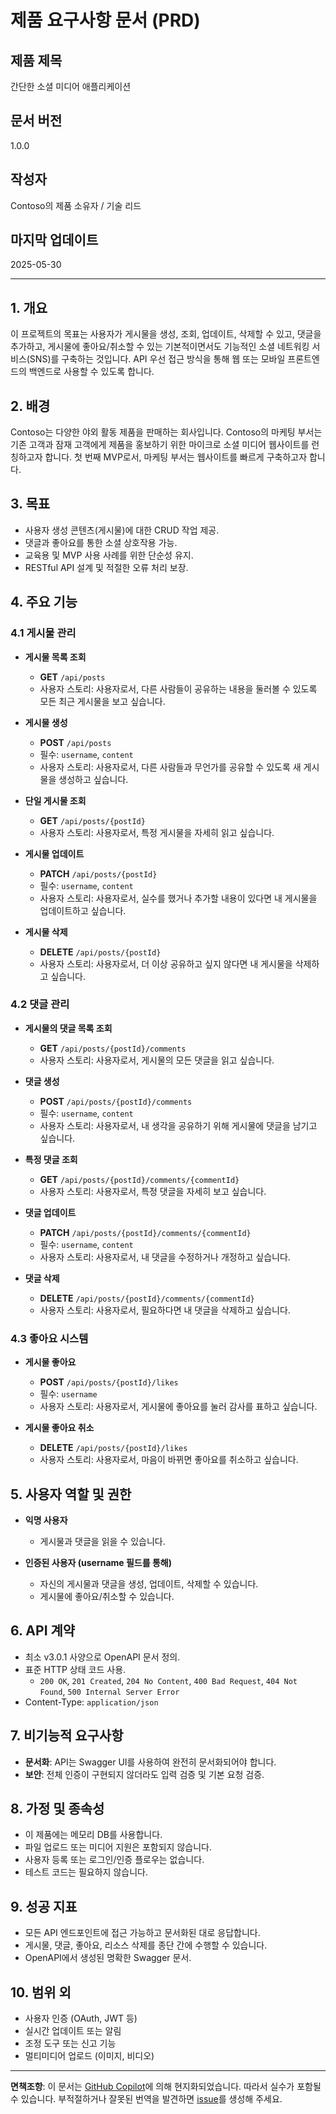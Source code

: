 # 제품 요구사항 문서 (PRD)

## 제품 제목

간단한 소셜 미디어 애플리케이션

## 문서 버전

1.0.0

## 작성자

Contoso의 제품 소유자 / 기술 리드

## 마지막 업데이트

2025-05-30

---

## 1. 개요

이 프로젝트의 목표는 사용자가 게시물을 생성, 조회, 업데이트, 삭제할 수 있고, 댓글을 추가하고, 게시물에 좋아요/취소할 수 있는 기본적이면서도 기능적인 소셜 네트워킹 서비스(SNS)를 구축하는 것입니다. API 우선 접근 방식을 통해 웹 또는 모바일 프론트엔드의 백엔드로 사용할 수 있도록 합니다.

## 2. 배경

Contoso는 다양한 야외 활동 제품을 판매하는 회사입니다. Contoso의 마케팅 부서는 기존 고객과 잠재 고객에게 제품을 홍보하기 위한 마이크로 소셜 미디어 웹사이트를 런칭하고자 합니다. 첫 번째 MVP로서, 마케팅 부서는 웹사이트를 빠르게 구축하고자 합니다.

## 3. 목표

* 사용자 생성 콘텐츠(게시물)에 대한 CRUD 작업 제공.
* 댓글과 좋아요를 통한 소셜 상호작용 가능.
* 교육용 및 MVP 사용 사례를 위한 단순성 유지.
* RESTful API 설계 및 적절한 오류 처리 보장.

## 4. 주요 기능

### 4.1 게시물 관리

* **게시물 목록 조회**

  * **GET** `/api/posts`
  * 사용자 스토리: 사용자로서, 다른 사람들이 공유하는 내용을 둘러볼 수 있도록 모든 최근 게시물을 보고 싶습니다.

* **게시물 생성**

  * **POST** `/api/posts`
  * 필수: `username`, `content`
  * 사용자 스토리: 사용자로서, 다른 사람들과 무언가를 공유할 수 있도록 새 게시물을 생성하고 싶습니다.

* **단일 게시물 조회**

  * **GET** `/api/posts/{postId}`
  * 사용자 스토리: 사용자로서, 특정 게시물을 자세히 읽고 싶습니다.

* **게시물 업데이트**

  * **PATCH** `/api/posts/{postId}`
  * 필수: `username`, `content`
  * 사용자 스토리: 사용자로서, 실수를 했거나 추가할 내용이 있다면 내 게시물을 업데이트하고 싶습니다.

* **게시물 삭제**

  * **DELETE** `/api/posts/{postId}`
  * 사용자 스토리: 사용자로서, 더 이상 공유하고 싶지 않다면 내 게시물을 삭제하고 싶습니다.

### 4.2 댓글 관리

* **게시물의 댓글 목록 조회**

  * **GET** `/api/posts/{postId}/comments`
  * 사용자 스토리: 사용자로서, 게시물의 모든 댓글을 읽고 싶습니다.

* **댓글 생성**

  * **POST** `/api/posts/{postId}/comments`
  * 필수: `username`, `content`
  * 사용자 스토리: 사용자로서, 내 생각을 공유하기 위해 게시물에 댓글을 남기고 싶습니다.

* **특정 댓글 조회**

  * **GET** `/api/posts/{postId}/comments/{commentId}`
  * 사용자 스토리: 사용자로서, 특정 댓글을 자세히 보고 싶습니다.

* **댓글 업데이트**

  * **PATCH** `/api/posts/{postId}/comments/{commentId}`
  * 필수: `username`, `content`
  * 사용자 스토리: 사용자로서, 내 댓글을 수정하거나 개정하고 싶습니다.

* **댓글 삭제**

  * **DELETE** `/api/posts/{postId}/comments/{commentId}`
  * 사용자 스토리: 사용자로서, 필요하다면 내 댓글을 삭제하고 싶습니다.

### 4.3 좋아요 시스템

* **게시물 좋아요**

  * **POST** `/api/posts/{postId}/likes`
  * 필수: `username`
  * 사용자 스토리: 사용자로서, 게시물에 좋아요를 눌러 감사를 표하고 싶습니다.

* **게시물 좋아요 취소**

  * **DELETE** `/api/posts/{postId}/likes`
  * 사용자 스토리: 사용자로서, 마음이 바뀌면 좋아요를 취소하고 싶습니다.

## 5. 사용자 역할 및 권한

* **익명 사용자**
  * 게시물과 댓글을 읽을 수 있습니다.

* **인증된 사용자 (username 필드를 통해)**
  * 자신의 게시물과 댓글을 생성, 업데이트, 삭제할 수 있습니다.
  * 게시물에 좋아요/취소할 수 있습니다.

## 6. API 계약

* 최소 v3.0.1 사양으로 OpenAPI 문서 정의.
* 표준 HTTP 상태 코드 사용.
  * `200 OK`, `201 Created`, `204 No Content`, `400 Bad Request`, `404 Not Found`, `500 Internal Server Error`
* Content-Type: `application/json`

## 7. 비기능적 요구사항

* **문서화**: API는 Swagger UI를 사용하여 완전히 문서화되어야 합니다.
* **보안**: 전체 인증이 구현되지 않더라도 입력 검증 및 기본 요청 검증.

## 8. 가정 및 종속성

* 이 제품에는 메모리 DB를 사용합니다.
* 파일 업로드 또는 미디어 지원은 포함되지 않습니다.
* 사용자 등록 또는 로그인/인증 플로우는 없습니다.
* 테스트 코드는 필요하지 않습니다.

## 9. 성공 지표

* 모든 API 엔드포인트에 접근 가능하고 문서화된 대로 응답합니다.
* 게시물, 댓글, 좋아요, 리소스 삭제를 종단 간에 수행할 수 있습니다.
* OpenAPI에서 생성된 명확한 Swagger 문서.

## 10. 범위 외

* 사용자 인증 (OAuth, JWT 등)
* 실시간 업데이트 또는 알림
* 조정 도구 또는 신고 기능
* 멀티미디어 업로드 (이미지, 비디오)

---

**면책조항**: 이 문서는 [GitHub Copilot](https://docs.github.com/copilot/about-github-copilot/what-is-github-copilot)에 의해 현지화되었습니다. 따라서 실수가 포함될 수 있습니다. 부적절하거나 잘못된 번역을 발견하면 [issue](https://github.com/microsoft/github-copilot-vibe-coding-workshop/issues/new)를 생성해 주세요.
